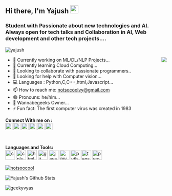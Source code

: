 ## Hi there, I'm Yajush <img src="https://media.giphy.com/media/hvRJCLFzcasrR4ia7z/giphy.gif" width="25px">
### Student with Passionate about new technologies and AI. Always open for tech talks and Collaboration in AI, Web development and other tech projects....

<p align="left"> <img src="https://komarev.com/ghpvc/?username=geekyvyas" alt="yajush" /> </p>

<img align="right" src="https://media1.giphy.com/media/13HgwGsXF0aiGY/giphy.gif" />

- 🔭 Currently working on  ML/DL/NLP Projects...
- 🌱 Currently learning  Cloud Computing...
- 👯 Looking to collaborate with passionate programmers..
- 🤔 Looking for help with Computer vision...
- 💻 Languages : Python,C,C++,html,Javascript...
- 📫 How to reach me: notsocoolvy@gmail.com 
- 😄 Pronouns: he/him...
- 🔭 Wannabegeeks Owner...
- ⚡ Fun fact: The first computer virus was created in 1983

**Connect With me on :** 
<br>
<a href="https://www.linkedin.com/in/yajush-vyas-9465261b4/">
  <img align="left" alt="Yajush's LinkdeIN" width="22px" src="https://cdn.jsdelivr.net/npm/simple-icons@v3/icons/linkedin.svg" />
</a>
<a href="https://www.codechef.com/users/peace01_yj">
  <img align="left" alt="Yajush's Codechef" width="22px" src="https://cdn.jsdelivr.net/npm/simple-icons@3.12.2/icons/codechef.svg" />
</a>
<a href="https://www.hackerearth.com/@peace01yj">
  <img align="left" alt="Yajush's Hackerearth" width="22px" src="https://cdn.jsdelivr.net/npm/simple-icons@3.12.2/icons/hackerearth.svg" />
</a>
<a href="https://www.instagram.com/__vyas.ji__/">
  <img align="left" alt="Yajush's Instagram" width="22px" src="https://cdn.jsdelivr.net/npm/simple-icons@3.12.2/icons/instagram.svg" />
</a>
<a href="https://www.hackerrank.com/peace01yj">
  <img align="left" alt="Yajush's Hackerrank" width="22px" src="https://cdn.jsdelivr.net/npm/simple-icons@3.12.2/icons/hackerrank.svg" />
</a>
<a href="https://dev.to/geekyvyas">
  <img src="https://d2fltix0v2e0sb.cloudfront.net/dev-badge.svg" alt="Yajush Vyas's DEV Profile" height="22" width="22">
</a>
        
<br />

**Languages and Tools:**  
<a>
<img src="https://devicons.github.io/devicon/devicon.git/icons/c/c-original.svg" alt="c" width="30" height="30"/> 
<img src="https://devicons.github.io/devicon/devicon.git/icons/cplusplus/cplusplus-original.svg" alt="cplusplus" width="30" height="30"/> 
<img src="https://devicons.github.io/devicon/devicon.git/icons/html5/html5-original-wordmark.svg" alt="html5" width="30" height="30"/> 
<img src="https://www.vectorlogo.zone/logos/git-scm/git-scm-icon.svg" alt="git" width="30" height="30"/> 
<img src="https://devicons.github.io/devicon/devicon.git/icons/javascript/javascript-original.svg" alt="javascript" width="30" height="30"/>
<img src="https://devicons.github.io/devicon/devicon.git/icons/mysql/mysql-original-wordmark.svg" alt="mysql" width="30" height="30"/>
<img src="https://devicons.github.io/devicon/devicon.git/icons/python/python-original.svg" alt="python" width="30" height="30"/>
<img src="https://www.vectorlogo.zone/logos/tensorflow/tensorflow-icon.svg" alt="tensorflow" width="30" height="30"/>
<img src="https://www.vectorlogo.zone/logos/pytorch/pytorch-icon.svg" alt="pytorch" width="30" height="30"/>
  </a>
 
 <p align="left"> <a href="https://github.com/ryo-ma/github-profile-trophy"><img src="https://github-profile-trophy.vercel.app/?username=geekyvyas" alt="notsoocool" /></a> </p>




![Yajush's Github Stats](https://github-readme-stats.vercel.app/api?username=notsoocool&show_icons=true)    
<p><img align="left" src="https://github-readme-stats.vercel.app/api/top-langs?username=notsoocool&show_icons=true&locale=en&layout=compact" alt="geekyvyas" /></p>



